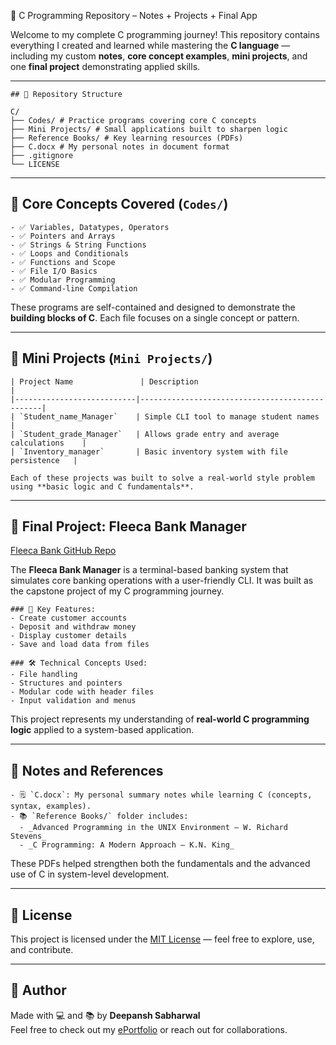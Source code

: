 🚀 C Programming Repository – Notes + Projects + Final App

Welcome to my complete C programming journey! This repository contains everything I created and learned while mastering the **C language** — including my custom **notes**, **core concept examples**, **mini projects**, and one **final project** demonstrating applied skills.

---

    ## 📁 Repository Structure
    
    C/
    ├── Codes/ # Practice programs covering core C concepts
    ├── Mini Projects/ # Small applications built to sharpen logic
    ├── Reference Books/ # Key learning resources (PDFs)
    ├── C.docx # My personal notes in document format
    ├── .gitignore
    └── LICENSE


---

## 🧠 Core Concepts Covered (`Codes/`)

    - ✅ Variables, Datatypes, Operators
    - ✅ Pointers and Arrays
    - ✅ Strings & String Functions
    - ✅ Loops and Conditionals
    - ✅ Functions and Scope
    - ✅ File I/O Basics
    - ✅ Modular Programming
    - ✅ Command-line Compilation

These programs are self-contained and designed to demonstrate the **building blocks of C**. Each file focuses on a single concept or pattern.

---

## 🧪 Mini Projects (`Mini Projects/`)
    
    | Project Name               | Description                                    |
    |---------------------------|------------------------------------------------|
    | `Student_name_Manager`    | Simple CLI tool to manage student names        |
    | `Student_grade_Manager`   | Allows grade entry and average calculations    |
    | `Inventory_manager`       | Basic inventory system with file persistence   |
    
    Each of these projects was built to solve a real-world style problem using **basic logic and C fundamentals**.

---

## 🌟 Final Project: Fleeca Bank Manager

[Fleeca Bank GitHub Repo](<paste_link_here>)

The **Fleeca Bank Manager** is a terminal-based banking system that simulates core banking operations with a user-friendly CLI. It was built as the capstone project of my C programming journey.

    ### 🔐 Key Features:
    - Create customer accounts
    - Deposit and withdraw money
    - Display customer details
    - Save and load data from files
    
    ### 🛠️ Technical Concepts Used:
    - File handling
    - Structures and pointers
    - Modular code with header files
    - Input validation and menus

This project represents my understanding of **real-world C programming logic** applied to a system-based application.


---

## 📘 Notes and References
    
    - 🗒️ `C.docx`: My personal summary notes while learning C (concepts, syntax, examples).
    - 📚 `Reference Books/` folder includes:
      - _Advanced Programming in the UNIX Environment – W. Richard Stevens_
      - _C Programming: A Modern Approach – K.N. King_

These PDFs helped strengthen both the fundamentals and the advanced use of C in system-level development.

---

## 🔖 License

This project is licensed under the [MIT License](LICENSE) — feel free to explore, use, and contribute.

---

## 🙌 Author

Made with 💻 and 📚 by **Deepansh Sabharwal**  
Feel free to check out my [ePortfolio](https://nightcrawler9924.github.io/ePortfolio/) or reach out for collaborations.
